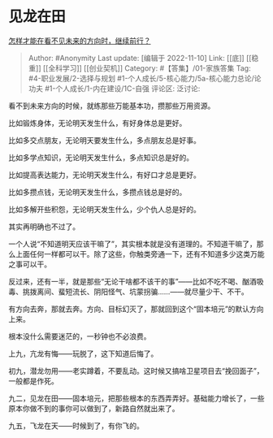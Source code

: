 # 见龙在田
[怎样才能在看不见未来的方向时，继续前行？](https://www.zhihu.com/question/55061712/answer/2751675016)

> Author: #Anonymity
> Last update: [编辑于 2022-11-10]
> Link: [[底]] [[稳重]] [[全科学习]] [[创业契机]]
> Category: #【答集】/01-家族答集
> Tag: #4-职业发展/2-选择与规划 #1-个人成长/5-核心能力/5a-核心能力总论/论功夫 #1-个人成长/1-内在建设/1C-自强
> 评论区:
> 泛讨论:

看不到未来方向的时候，就练那些万能基本功，攒那些万用资源。

比如锻炼身体，无论明天发生什么，有好身体总是更好。

比如多交点朋友，无论明天要发生什么，多点朋友总是好事。

比如多学点知识，无论明天发生什么，多点知识总是好的。

比如提高表达能力，无论明天发生什么，有好口才总是更好。

比如多攒点钱，无论明天发生什么，多攒点钱总是好的。

比如多解开些积怨，无论明天发生什么，少个仇人总是好的。

其实再明确也不过了。

一个人说“不知道明天应该干嘛了”，其实根本就是没有道理的。不知道干嘛了，那么上面任何一样都可以干。除了这些，你触类旁通一下，还有不知道多少这类万能之事可以干。

反过来，还有一半，就是那些“无论干啥都不该干的事”——比如不吃不喝、酗酒吸毒、挑拨离间、蜚短流长、阴阳怪气、坑蒙拐骗……——就尽量少干、不干。

有方向去奔，那就去奔。方向、目标幻灭了，那就回到这个“固本培元”的默认方向上来。

根本没什么需要迷茫的，一秒钟也不必浪费。

上九，亢龙有悔——玩脱了，这下知道后悔了。

初九，潜龙勿用——老实蹲着，不要乱动。这时候又搞啥卫星项目去“挽回面子”，一般都是作死。

九二，见龙在田——固本培元，把那些根本的东西弄弄好。基础能力增长了，一些原本你做不到的事你可以做到了，新路自然就出来了。

九五，飞龙在天——时候到了，有你飞的。
